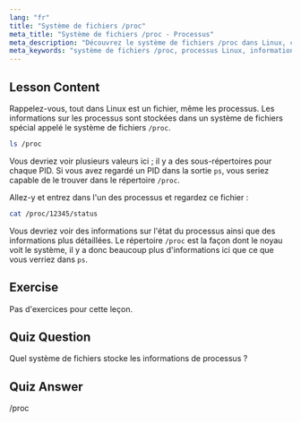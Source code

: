 ```yaml
---
lang: "fr"
title: "Système de fichiers /proc"
meta_title: "Système de fichiers /proc - Processus"
meta_description: "Découvrez le système de fichiers /proc dans Linux, comment il stocke les informations de processus et sa structure. Explorez les détails des processus avec ce guide Linux essentiel."
meta_keywords: "système de fichiers /proc, processus Linux, informations de processus, tutoriel Linux, Linux pour débutants, guide Linux"
---
```


## Lesson Content

Rappelez-vous, tout dans Linux est un fichier, même les processus. Les informations sur les processus sont stockées dans un système de fichiers spécial appelé le système de fichiers `/proc`.

```bash
ls /proc
```

Vous devriez voir plusieurs valeurs ici ; il y a des sous-répertoires pour chaque PID. Si vous avez regardé un PID dans la sortie `ps`, vous seriez capable de le trouver dans le répertoire `/proc`.

Allez-y et entrez dans l'un des processus et regardez ce fichier :

```bash
cat /proc/12345/status
```

Vous devriez voir des informations sur l'état du processus ainsi que des informations plus détaillées. Le répertoire `/proc` est la façon dont le noyau voit le système, il y a donc beaucoup plus d'informations ici que ce que vous verriez dans `ps`.

## Exercise

Pas d'exercices pour cette leçon.

## Quiz Question

Quel système de fichiers stocke les informations de processus ?

## Quiz Answer

/proc
